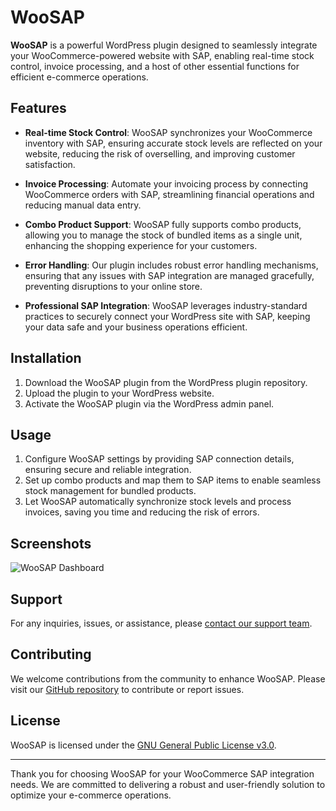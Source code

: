 # WooSAP

**WooSAP** is a powerful WordPress plugin designed to seamlessly integrate your WooCommerce-powered website with SAP, enabling real-time stock control, invoice processing, and a host of other essential functions for efficient e-commerce operations.

## Features

- **Real-time Stock Control**: WooSAP synchronizes your WooCommerce inventory with SAP, ensuring accurate stock levels are reflected on your website, reducing the risk of overselling, and improving customer satisfaction.

- **Invoice Processing**: Automate your invoicing process by connecting WooCommerce orders with SAP, streamlining financial operations and reducing manual data entry.

- **Combo Product Support**: WooSAP fully supports combo products, allowing you to manage the stock of bundled items as a single unit, enhancing the shopping experience for your customers.

- **Error Handling**: Our plugin includes robust error handling mechanisms, ensuring that any issues with SAP integration are managed gracefully, preventing disruptions to your online store.

- **Professional SAP Integration**: WooSAP leverages industry-standard practices to securely connect your WordPress site with SAP, keeping your data safe and your business operations efficient.

## Installation

1. Download the WooSAP plugin from the WordPress plugin repository.
2. Upload the plugin to your WordPress website.
3. Activate the WooSAP plugin via the WordPress admin panel.

## Usage

1. Configure WooSAP settings by providing SAP connection details, ensuring secure and reliable integration.
2. Set up combo products and map them to SAP items to enable seamless stock management for bundled products.
3. Let WooSAP automatically synchronize stock levels and process invoices, saving you time and reducing the risk of errors.

## Screenshots

![WooSAP Dashboard](https://i.postimg.cc/C5tYZCNV/Screenshot-2023-09-16-095907.png)

## Support

For any inquiries, issues, or assistance, please [contact our support team](mailto:support@woosap.com).

## Contributing

We welcome contributions from the community to enhance WooSAP. Please visit our [GitHub repository](https://github.com/woosap/woosap) to contribute or report issues.

## License

WooSAP is licensed under the [GNU General Public License v3.0](https://www.gnu.org/licenses/gpl-3.0.en.html).

---

Thank you for choosing WooSAP for your WooCommerce SAP integration needs. We are committed to delivering a robust and user-friendly solution to optimize your e-commerce operations.
